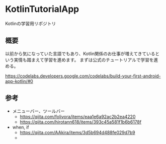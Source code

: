 # KotlinTutorialApp
Kotlinの学習用リポジトリ

## 概要
以前から気になっていた言語でもあり、Kotlin関係のお仕事が増えてきているという実情も踏まえて学習を進めます。
まずは公式のチュートリアルで学習を進める。

https://codelabs.developers.google.com/codelabs/build-your-first-android-app-kotlin/#0

## 参考
- メニューバー、ツールバー
  - https://qiita.com/folivora/items/eaa1e6a92ac2b2ea4220
  - https://qiita.com/hirotann618/items/393c45a581f1b6b6178f
- when, if
  - https://qiita.com/AAkira/items/3d5b694d488fe029d7b9
  -
